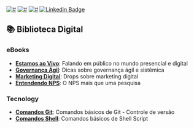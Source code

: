 [![#](https://img.shields.io/badge/licence-CC--BY--4.0-blue.svg?style=flat-square)](#) [![#](https://img.shields.io/badge/file_types-pdf/md/sh-red.svg?style=flat-square)](#) [![#](https://img.shields.io/badge/study-free-yellow.svg?style=flat-square)](#) [![Linkedin Badge](https://img.shields.io/badge/-Sergio%20Caliani-forestgreen?style=flat-square&logo=Linkedin&logoColor=white&link=https://www.linkedin.com/in/sergiohcaliani/)](https://www.linkedin.com/in/sergiohcaliani/) 

## 📚 Biblioteca Digital

### eBooks

- **[Estamos ao Vivo](eBook%20-%20ESTAMOS%20AO%20VIVO.pdf)**: Falando em público no mundo presencial e digital
- **[Governança Ágil](eBook%20-%20GOVERNANC%CC%A7A%20A%CC%81GIL.pdf)**: Dicas sobre governança ágil e sistêmica
- **[Marketing Digital](eBook%20-%20MKT%20DIGITAL%20CONCEITOS.pdf)**: Drops sobre marketing digital
- **[Entendendo NPS](eBook%20-%20ENTENDENDO%20NPS.pdf)**: O NPS mais que uma pesquisa

### Tecnology

- **[Comandos Git](https://gist.github.com/shcaliani/d87f8017f1d9631bd88970ba4d4d5c26)**: Comandos básicos de Git - Controle de versão
- **[Comandos Shell](https://gist.github.com/shcaliani/9bbe2b118c785a72030b3b3a30f341dd)**: Comandos básicos de Shell Script

